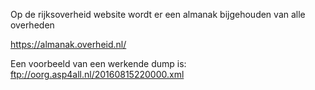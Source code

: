 Op de rijksoverheid website wordt er een almanak bijgehouden van alle overheden 

https://almanak.overheid.nl/

Een voorbeeld van een werkende dump is: ftp://oorg.asp4all.nl/20160815220000.xml


